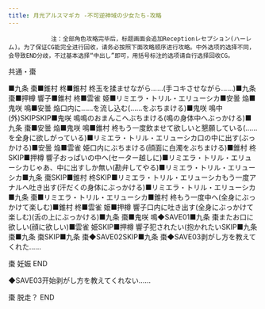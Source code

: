 ```yaml
---
title: 月光アルスマギカ -不可逆神域の少女たち-攻略
---
```


                注：全部角色攻略完毕后，标题画面会追加Receptionレセプション(ハーレム)。为了保证CG能完全进行回收，请务必按照下面攻略顺序进行攻略。中外选项的选择不同，会导致END分歧，不过基本选择“中出し”即可，用括号标注的选项请自行选择回收CG。

共通・棗

■九条 棗■錐村 柊■錐村 柊玉を揉ませながら……(手コキさせながら……)■九条 棗■押樽 響子■錐村 柊■雲雀 姫■リミエラ・トリル・エリューシカ■安曇 焔■鬼咲 鳴■安曇 焔口内に……を流し込む(……をぶちまける)■鬼咲 鳴中(外)SKIPSKIP■鬼咲 鳴鳴のおまんこへぶちまける(鳴の身体中へぶっかける)■九条 棗■安曇 焔■鬼咲 鳴■錐村 柊もう一度飲ませて欲しいと懇願している(……を全身に欲しがっている)■リミエラ・トリル・エリューシカ口の中に出す(ぶっかける)■安曇 焔■雲雀 姫口内にぶちまける(顔面に白濁をぶちまける)■錐村 柊SKIP■押樽 響子おっぱいの中へ(セーター越しに)■リミエラ・トリル・エリューシカじゃあ、中に出すしか無い(勘弁してやる)■リミエラ・トリル・エリューシカ■九条 棗SKIP■錐村 柊SKIP■リミエラ・トリル・エリューシカもう一度アナルへ吐き出す(汗だくの身体にぶっかける)■リミエラ・トリル・エリューシカ■九条 棗■リミエラ・トリル・エリューシカ■錐村 柊もう一度中へ(全身にぶっかけて楽しむ)■錐村 柊■雲雀 姫■押樽 響子口内に吐き出す(全身にぶっかけて楽しむ)(舌の上にぶっかける)■九条 棗■鬼咲 鳴◆SAVE01■九条 棗またお口に欲しい(顔に欲しい)■雲雀 姫SKIP■押樽 響子犯されたい(抱かれたいSKIP■九条 棗■九条 棗SKIP■九条 棗◆SAVE02SKIP■九条 棗◆SAVE03剥がし方を教えてくれた……

棗 妊娠 END

◆SAVE03开始剥がし方を教えてくれない……

棗 脱走？ END


              
